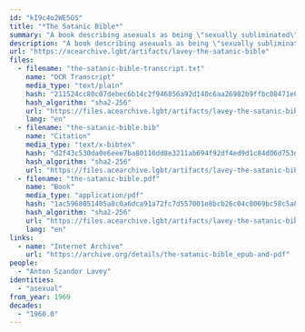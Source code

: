 ```yaml
---
id: "kI9c4o2WE5GS"
title: "*The Satanic Bible*"
summary: "A book describing asexuals as being \"sexually subliminated\" by non-sexual interests"
description: "A book describing asexuals as being \"sexually subliminated\" by non-sexual interests and favoring those over sex"
url: "https://acearchive.lgbt/artifacts/lavey-the-satanic-bible"
files:
  - filename: "the-satanic-bible-transcript.txt"
    name: "OCR Transcript"
    media_type: "text/plain"
    hash: "211524cc80c07debec6b14c2f946856a92d140c6aa26982b9ffbc08471e07c62"
    hash_algorithm: "sha2-256"
    url: "https://files.acearchive.lgbt/artifacts/lavey-the-satanic-bible/the-satanic-bible-transcript.txt"
    lang: "en"
  - filename: "the-satanic-bible.bib"
    name: "Citation"
    media_type: "text/x-bibtex"
    hash: "d2f43c530da0e6eee7ba80110dd8e3211ab694f92df4ed9d1c84d06d753d9e9f"
    hash_algorithm: "sha2-256"
    url: "https://files.acearchive.lgbt/artifacts/lavey-the-satanic-bible/the-satanic-bible.bib"
  - filename: "the-satanic-bible.pdf"
    name: "Book"
    media_type: "application/pdf"
    hash: "1ac5968051405a8c0a6dca91a72fc7d557001e8bcb26c04c0069bc58c5a8f7dc"
    hash_algorithm: "sha2-256"
    url: "https://files.acearchive.lgbt/artifacts/lavey-the-satanic-bible/the-satanic-bible.pdf"
    lang: "en"
links:
  - name: "Internet Archive"
    url: "https://archive.org/details/the-satanic-bible_epub-and-pdf"
people:
  - "Anton Szandor Lavey"
identities:
  - "asexual"
from_year: 1969
decades:
  - "1960.0"
---
```

